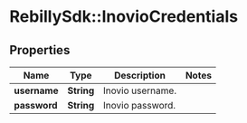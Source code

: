 # RebillySdk::InovioCredentials

## Properties
Name | Type | Description | Notes
------------ | ------------- | ------------- | -------------
**username** | **String** | Inovio username. | 
**password** | **String** | Inovio password. | 

